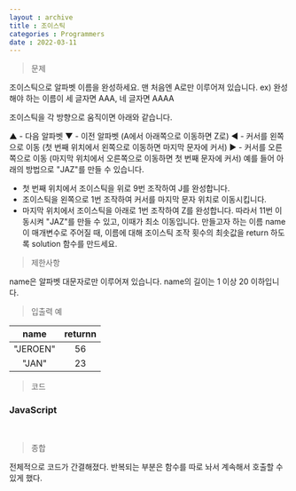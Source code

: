 ```yaml
---
layout : archive
title : 조이스틱
categories : Programmers
date : 2022-03-11
---
```

> 문제<br>

조이스틱으로 알파벳 이름을 완성하세요. 맨 처음엔 A로만 이루어져 있습니다.
ex) 완성해야 하는 이름이 세 글자면 AAA, 네 글자면 AAAA

조이스틱을 각 방향으로 움직이면 아래와 같습니다.

▲ - 다음 알파벳
▼ - 이전 알파벳 (A에서 아래쪽으로 이동하면 Z로)
◀ - 커서를 왼쪽으로 이동 (첫 번째 위치에서 왼쪽으로 이동하면 마지막 문자에 커서)
▶ - 커서를 오른쪽으로 이동 (마지막 위치에서 오른쪽으로 이동하면 첫 번째 문자에 커서)
예를 들어 아래의 방법으로 "JAZ"를 만들 수 있습니다.

- 첫 번째 위치에서 조이스틱을 위로 9번 조작하여 J를 완성합니다.
- 조이스틱을 왼쪽으로 1번 조작하여 커서를 마지막 문자 위치로 이동시킵니다.
- 마지막 위치에서 조이스틱을 아래로 1번 조작하여 Z를 완성합니다.
따라서 11번 이동시켜 "JAZ"를 만들 수 있고, 이때가 최소 이동입니다.
만들고자 하는 이름 name이 매개변수로 주어질 때, 이름에 대해 조이스틱 조작 횟수의 최솟값을 return 하도록 solution 함수를 만드세요.

> 제한사항<br>

name은 알파벳 대문자로만 이루어져 있습니다.
name의 길이는 1 이상 20 이하입니다.

> 입출력 예<br>

|name|returnn|
|:--:|:--:|
|"JEROEN"|56|
|"JAN"|23|

> 코드
### JavaScript

<script src="https://gist.github.com/kwontaehoon/07f235fee493edce68213283e30d67cb.js"></script>

<br>

> 종합<br>

전체적으로 코드가 간결해졌다. 반복되는 부분은 함수를 따로 놔서 계속해서 호출할 수 있게 했다.